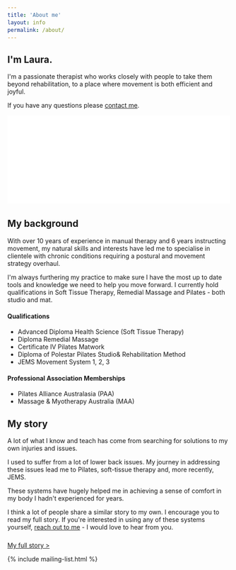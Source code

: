 ```yaml
---
title: 'About me'
layout: info
permalink: /about/
---
```


<section class="section section-splash">
  <div class="layer layer-img b-lazy" data-src="/images/section-bgs/laura-desert.jpg"></div>
  <div class="container">
    <div class="row">
      <div class="col-sm-8">
        <h2 class="section_title">I'm Laura.</h2>
        <p>I'm a passionate therapist who works closely with people to take them beyond rehabilitation, to a place where movement is both efficient and joyful.</p>
        <p>If you have any questions please <a class="mailto" href="mailto:laura@ithrive.net.au">contact me</a>.</p>
        <p>
          <img src="/images/logo-splash.png" class="logo" />
        </p>
      </div>
    </div>
  </div>
</section>

<section class="section">
  <div class="container">
    <div class="row">
      <h2 class="section_title">My background</h2>
      <div class="col-sm-6">
        <p class="lead">
          With over 10 years of experience in manual therapy and 6 years instructing movement, my natural skills and interests have led me to specialise in clientele with chronic conditions requiring a postural and movement strategy overhaul.
        </p><!-- .lead -->
        <p class="lead">
          I'm always furthering my practice to make sure I have the most up to date tools and knowledge we need to help you move forward. I currently hold qualifications in Soft Tissue Therapy, Remedial Massage and Pilates - both studio and mat.
        </p>
      </div>
      <div class="col-sm-5 col-sm-offset-1">
        <h4>Qualifications</h4>
        <ul>
          <li>Advanced Diploma Health Science (Soft Tissue Therapy)</li>
          <li>Diploma Remedial Massage</li>
          <li>Certificate IV Pilates Matwork</li>
          <li>Diploma of Polestar Pilates Studio& Rehabilitation Method</li>
          <li>JEMS Movement System 1, 2, 3 </li>
        </ul>
        <h4>Professional Association Memberships</h4>
        <ul>
          <li>Pilates Alliance Australasia (PAA)</li>
          <li>Massage & Myotherapy Australia (MAA)</li>
        </ul>
      </div><!-- .col-sm-8 -->
    </div><!-- .row -->
  </div><!-- .container -->
</section><!-- .section -->


<section class="section section-lightOnDark">
  <div class="layer layer-img b-lazy" data-src="/images/section-bgs/about-2.jpg"></div>
  <!-- <div class="layer layer-gradient layer-gradient-dark-reverse"></div> -->
  <div class="container">
    <div class="row">
      <div class="col-sm-6">
        <h2 class="section_title">My story</h2>
        <p class="lead">
          A lot of what I know and teach has come from searching for solutions to my own injuries and issues.
        </p>
        <p>
          I used to suffer from a lot of lower back issues. My journey in addressing these issues lead me to Pilates, soft-tissue therapy and, more recently, JEMS.
        </p>
        <p>
          These systems have hugely helped me in achieving a sense of comfort in my body I hadn't experienced for years.
        </p>
        <p>
          I think a lot of people share a similar story to my own. I encourage you to read my full story. If you're interested in using any of these systems yourself, <a class="mailto" href="mailto:laura@ithrive.net.au">reach out to me</a> - I would love to hear from you.
        </p>
        <p style="padding-top:10px;">
          <a class="btn btn-outline btn-light" href="/posts/2016/12/03/my-story.html">My full story &gt;</a>
        </p>
      </div>
    </div>
  </div>
</section>


{% include mailing-list.html %}